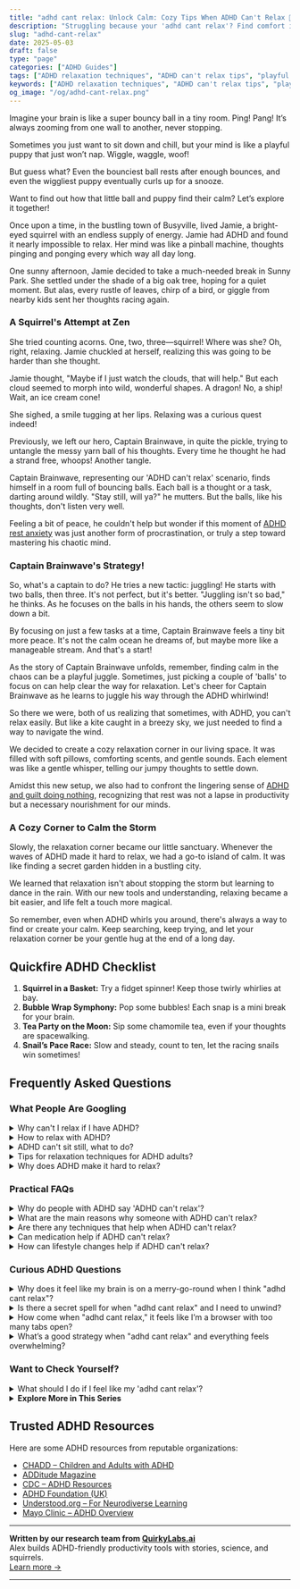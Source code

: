 ```yaml
---
title: "adhd cant relax: Unlock Calm: Cozy Tips When ADHD Can't Relax 🌟"
description: "Struggling because your 'adhd cant relax'? Find comfort in our blog as we explore playful, cozy ways to help soothe your bustling mind. You're not alone!"
slug: "adhd-cant-relax"
date: 2025-05-03
draft: false
type: "page"
categories: ["ADHD Guides"]
tags: ["ADHD relaxation techniques", "ADHD can't relax tips", "playful ADHD coping strategies", "ADHD mind relaxation", "relaxing with ADHD", "ADHD relaxation challenges", "ADHD-friendly relaxation methods"]
keywords: ["ADHD relaxation techniques", "ADHD can't relax tips", "playful ADHD coping strategies", "ADHD mind relaxation", "relaxing with ADHD", "ADHD relaxation challenges", "ADHD-friendly relaxation methods"]
og_image: "/og/adhd-cant-relax.png"
---
```


Imagine your brain is like a super bouncy ball in a tiny room. Ping! Pang! It’s always zooming from one wall to another, never stopping.

Sometimes you just want to sit down and chill, but your mind is like a playful puppy that just won’t nap. Wiggle, waggle, woof!

But guess what? Even the bounciest ball rests after enough bounces, and even the wiggliest puppy eventually curls up for a snooze.

Want to find out how that little ball and puppy find their calm? Let’s explore it together!

Once upon a time, in the bustling town of Busyville, lived Jamie, a bright-eyed squirrel with an endless supply of energy. Jamie had ADHD and found it nearly impossible to relax. Her mind was like a pinball machine, thoughts pinging and ponging every which way all day long.

One sunny afternoon, Jamie decided to take a much-needed break in Sunny Park. She settled under the shade of a big oak tree, hoping for a quiet moment. But alas, every rustle of leaves, chirp of a bird, or giggle from nearby kids sent her thoughts racing again.

### A Squirrel's Attempt at Zen

She tried counting acorns. One, two, three—squirrel! Where was she? Oh, right, relaxing. Jamie chuckled at herself, realizing this was going to be harder than she thought.

Jamie thought, "Maybe if I just watch the clouds, that will help." But each cloud seemed to morph into wild, wonderful shapes. A dragon! No, a ship! Wait, an ice cream cone!

She sighed, a smile tugging at her lips. Relaxing was a curious quest indeed!

Previously, we left our hero, Captain Brainwave, in quite the pickle, trying to untangle the messy yarn ball of his thoughts. Every time he thought he had a strand free, whoops! Another tangle.

Captain Brainwave, representing our 'ADHD can't relax' scenario, finds himself in a room full of bouncing balls. Each ball is a thought or a task, darting around wildly. "Stay still, will ya?" he mutters. But the balls, like his thoughts, don't listen very well.

Feeling a bit of peace, he couldn't help but wonder if this moment of [ADHD rest anxiety](/pages/adhd-rest-anxiety/) was just another form of procrastination, or truly a step toward mastering his chaotic mind.

### Captain Brainwave's Strategy!

So, what's a captain to do? He tries a new tactic: juggling! He starts with two balls, then three. It's not perfect, but it's better. "Juggling isn't so bad," he thinks. As he focuses on the balls in his hands, the others seem to slow down a bit.

By focusing on just a few tasks at a time, Captain Brainwave feels a tiny bit more peace. It's not the calm ocean he dreams of, but maybe more like a manageable stream. And that's a start!

As the story of Captain Brainwave unfolds, remember, finding calm in the chaos can be a playful juggle. Sometimes, just picking a couple of 'balls' to focus on can help clear the way for relaxation. Let's cheer for Captain Brainwave as he learns to juggle his way through the ADHD whirlwind!

So there we were, both of us realizing that sometimes, with ADHD, you can't relax easily. But like a kite caught in a breezy sky, we just needed to find a way to navigate the wind.

We decided to create a cozy relaxation corner in our living space. It was filled with soft pillows, comforting scents, and gentle sounds. Each element was like a gentle whisper, telling our jumpy thoughts to settle down.

Amidst this new setup, we also had to confront the lingering sense of [ADHD and guilt doing nothing](/pages/adhd-and-guilt-doing-nothing/), recognizing that rest was not a lapse in productivity but a necessary nourishment for our minds.

### A Cozy Corner to Calm the Storm

Slowly, the relaxation corner became our little sanctuary. Whenever the waves of ADHD made it hard to relax, we had a go-to island of calm. It was like finding a secret garden hidden in a bustling city.

We learned that relaxation isn't about stopping the storm but learning to dance in the rain. With our new tools and understanding, relaxing became a bit easier, and life felt a touch more magical.

So remember, even when ADHD whirls you around, there's always a way to find or create your calm. Keep searching, keep trying, and let your relaxation corner be your gentle hug at the end of a long day.

## Quickfire ADHD Checklist

1. **Squirrel in a Basket:** Try a fidget spinner! Keep those twirly whirlies at bay.
2. **Bubble Wrap Symphony:** Pop some bubbles! Each snap is a mini break for your brain.
3. **Tea Party on the Moon:** Sip some chamomile tea, even if your thoughts are spacewalking.
4. **Snail’s Pace Race:** Slow and steady, count to ten, let the racing snails win sometimes!

## Frequently Asked Questions



### What People Are Googling

<details><summary>Why can't I relax if I have ADHD?</summary><p>When you have ADHD, relaxing might seem like a puzzle where the pieces don't quite fit. Your brain is often buzzing with activity, jumping from one thought to another, which can make it tough to settle down and unwind. It's not that you don't want to relax; it's more about your brain's unique wiring that craves constant stimulation or activity. Remember, it's completely okay to find relaxation challenging, and discovering what uniquely soothes and calms you is all part of understanding your ADHD better.</p></details>
<details><summary>How to relax with ADHD?</summary><p>Relaxing with ADHD can sometimes feel like a bit of a puzzle, but with the right pieces, you can definitely create a cozy relaxation routine. Start by identifying activities that naturally calm your mind, such as listening to soothing music, engaging in light physical activity like yoga, or even meditating for a few minutes. It's also helpful to create a dedicated "chill" space in your home where clutter and distractions are minimized—this can be your go-to relax zone! Lastly, remember that it's perfectly okay if your relaxation looks a little different—what matters most is that it feels right and soothing for you.</p></details>
<details><summary>ADHD can't sit still, what to do?</summary><p>It's pretty common for folks with ADHD to feel like they're always on the move — you're definitely not alone in this! A helpful strategy might be to incorporate small, manageable bouts of physical activity into your day. This could be a quick walk, some stretching, or even fidget tools that allow you to move a bit without having to leave your seat. These little breaks can make a big difference in helping you feel more settled and focused throughout the day.</p></details>
<details><summary>Tips for relaxation techniques for ADHD adults?</summary><p>Absolutely, finding ways to relax is so important, especially when your mind feels like a browser with too many tabs open! A great start is trying mindful meditation; even just a few minutes can help calm the brain chatter. Another favorite is deep breathing exercises – they can be a quick reset for your nervous system. And don’t underestimate the power of a good, leisurely walk in nature; it’s wonderfully soothing and helps in grounding your thoughts. Remember, it’s all about finding what truly feels soothing for you.</p></details>
<details><summary>Why does ADHD make it hard to relax?</summary><p>It's really common for folks with ADHD to find relaxing a bit tricky, and it's all down to how the brain is wired. ADHD can make your brain more active, like a browser with too many tabs open, constantly switching from one thought to another. This can make it hard to slow down and find that quiet, peaceful gear. So, if you're struggling to unwind, know you're not alone, and it's just part of how your unique and vibrant brain operates.</p></details>



### Practical FAQs

<details><summary>Why do people with ADHD say 'ADHD can't relax'?</summary><p>When people with ADHD say they "can't relax," they're often speaking to the unique way their brain manages attention and activity. Even during downtime, the ADHD brain might still be buzzing with thoughts and ideas, making it hard to find true restfulness. It's like having a mental engine that's reluctant to shift into a lower gear! Understanding this can help in finding relaxation techniques that specifically work with the ADHD mind, creating a sense of calm tailored just for them.</p></details>
<details><summary>What are the main reasons why someone with ADHD can't relax?</summary><p>Absolutely, it can be really challenging for someone with ADHD to unwind and relax! One key reason is that their brains are often buzzing with a flurry of thoughts and ideas, making it tough to quiet down and find peace. Additionally, many with ADHD experience hyperactivity or restlessness, which can physically prevent settling into relaxation. It's also quite common for folks with ADHD to have difficulty regulating emotions, which means worries or anxieties might interrupt attempts to relax. Rest assured, though, there are strategies and tools that can help ease into relaxation, and exploring them can be a wonderfully supportive journey.</p></details>
<details><summary>Are there any techniques that help when ADHD can't relax?</summary><p>Absolutely, finding ways to unwind with ADHD can sometimes feel challenging, but there are some lovely techniques you can try! One favorite is the "pomodoro technique," where you focus on a task for a short period and then enjoy a brief, relaxing break. Additionally, mindfulness or gentle yoga exercises can be wonderfully soothing and help calm an overactive mind. Don't forget the power of a good, cozy routine too — perhaps some quiet reading, a warm bath, or listening to soothing music before bed to help signal to your brain that it's time to wind down.</p></details>
<details><summary>Can medication help if ADHD can't relax?</summary><p>Absolutely, medication can be a helpful tool for managing ADHD symptoms, including the feeling of being constantly on the go or finding it hard to relax. Medications, like stimulants and non-stimulants, work by balancing the brain chemicals, which might help reduce impulsivity and increase focus. It’s a bit like finding a cozy blanket that just fits you right—medication can make things feel a bit more manageable and comfortable. Of course, it’s always best to discuss this with your healthcare provider to find the perfect fit for your unique needs.</p></details>
<details><summary>How can lifestyle changes help if ADHD can't relax?</summary><p>Absolutely, making some lifestyle adjustments can indeed provide a soothing effect if your ADHD makes it hard to unwind. Consider incorporating a regular routine that includes time blocks for relaxation and activities you enjoy. Mindfulness practices, like meditation or yoga, can also be a gentle way to help calm the mind and manage the restlessness that often comes with ADHD. Remember, it’s about creating a cozy nook of time and space that allows you to gently steer your focus towards tranquility.</p></details>



### Curious ADHD Questions

<details><summary>Why does it feel like my brain is on a merry-go-round when I think "adhd cant relax"?</summary><p>It's perfectly natural to feel that way, and you're definitely not alone in this experience. ADHD brains are often buzzing with activity and can have a hard time slowing down, which makes relaxation seem like a distant dream at times. This "merry-go-round" sensation is just your brain's way of processing a lot at once, and it can feel overwhelming. Remember, it's okay to acknowledge this feeling and gently guide your mind towards activities or practices that might offer some calm, like deep breathing or a soothing hobby. You're doing great just by recognizing what's happening and seeking out ways to ease your mind.</p></details>
<details><summary>Is there a secret spell for when "adhd cant relax" and I need to unwind?</summary><p>I wish there were a magical spell for relaxation! However, there are some cozy, soothing techniques that can feel almost magical. Try creating a little relaxation ritual for yourself, like brewing a warm cup of herbal tea, dimming the lights, and listening to some calming music or nature sounds. Guided meditations or gentle stretching can also be incredibly soothing. These small acts can help cue your brain that it's time to unwind and relax, providing a gentle transition from the hustle and bustle of the day.</p></details>
<details><summary>How come when "adhd cant relax," it feels like I’m a browser with too many tabs open?</summary><p>That's a great analogy you’ve used! When you have ADHD, your brain often juggles multiple thoughts and stimuli at the same time, much like a browser that's got too many tabs open. Each "tab" is pulling for your attention, making it hard to focus on just one thing, which can indeed make relaxing quite a challenge. It’s totally normal for folks with ADHD, and finding ways to close some of those mental tabs, through strategies like mindfulness or structured routines, can really help in easing that overwhelming feeling.</p></details>
<details><summary>What’s a good strategy when "adhd cant relax" and everything feels overwhelming?</summary><p>When everything feels overwhelming, it's like your mind is trying to juggle while running a marathon. One gentle strategy is to create a cozy, distraction-free nook where you can take a breather. Try some grounding techniques, like deep breathing or listening to calming music, to help soothe your busy brain. Remember, it's perfectly okay to take these small breaks — think of them as pressing a little “reset” button on your day.</p></details>



### Want to Check Yourself?

<details><summary>What should I do if I feel like my 'adhd cant relax'?</summary><p>It's completely understandable to feel that way; relaxation can sometimes be elusive when your mind is always on the go! A good starting point might be to explore relaxation techniques that specifically cater to ADHD, such as short guided meditations, gentle physical activities like yoga, or even engaging in a hobby that soothes your mind. Remember, what works for one person might not work for another, so it's okay to experiment with different methods until you find what truly helps you unwind. Most importantly, be kind to yourself throughout the process – finding your unique path to relaxation takes time, and that's perfectly okay.</p></details>

<script type="application/ld+json">
{
  "@context": "https://schema.org",
  "@type": "FAQPage",
  "mainEntity": [
    {
      "@type": "Question",
      "name": "Why can't I relax if I have ADHD?",
      "acceptedAnswer": {
        "@type": "Answer",
        "text": "When you have ADHD, relaxing might seem like a puzzle where the pieces don't quite fit. Your brain is often buzzing with activity, jumping from one thought to another, which can make it tough to settle down and unwind. It's not that you don't want to relax; it's more about your brain's unique wiring that craves constant stimulation or activity. Remember, it's completely okay to find relaxation challenging, and discovering what uniquely soothes and calms you is all part of understanding your ADHD better."
      }
    },
    {
      "@type": "Question",
      "name": "How to relax with ADHD?",
      "acceptedAnswer": {
        "@type": "Answer",
        "text": "Relaxing with ADHD can sometimes feel like a bit of a puzzle, but with the right pieces, you can definitely create a cozy relaxation routine. Start by identifying activities that naturally calm your mind, such as listening to soothing music, engaging in light physical activity like yoga, or even meditating for a few minutes. It's also helpful to create a dedicated \"chill\" space in your home where clutter and distractions are minimized\u2014this can be your go-to relax zone! Lastly, remember that it's perfectly okay if your relaxation looks a little different\u2014what matters most is that it feels right and soothing for you."
      }
    },
    {
      "@type": "Question",
      "name": "ADHD can't sit still, what to do?",
      "acceptedAnswer": {
        "@type": "Answer",
        "text": "It's pretty common for folks with ADHD to feel like they're always on the move \u2014 you're definitely not alone in this! A helpful strategy might be to incorporate small, manageable bouts of physical activity into your day. This could be a quick walk, some stretching, or even fidget tools that allow you to move a bit without having to leave your seat. These little breaks can make a big difference in helping you feel more settled and focused throughout the day."
      }
    },
    {
      "@type": "Question",
      "name": "Tips for relaxation techniques for ADHD adults?",
      "acceptedAnswer": {
        "@type": "Answer",
        "text": "Absolutely, finding ways to relax is so important, especially when your mind feels like a browser with too many tabs open! A great start is trying mindful meditation; even just a few minutes can help calm the brain chatter. Another favorite is deep breathing exercises \u2013 they can be a quick reset for your nervous system. And don\u2019t underestimate the power of a good, leisurely walk in nature; it\u2019s wonderfully soothing and helps in grounding your thoughts. Remember, it\u2019s all about finding what truly feels soothing for you."
      }
    },
    {
      "@type": "Question",
      "name": "Why does ADHD make it hard to relax?",
      "acceptedAnswer": {
        "@type": "Answer",
        "text": "It's really common for folks with ADHD to find relaxing a bit tricky, and it's all down to how the brain is wired. ADHD can make your brain more active, like a browser with too many tabs open, constantly switching from one thought to another. This can make it hard to slow down and find that quiet, peaceful gear. So, if you're struggling to unwind, know you're not alone, and it's just part of how your unique and vibrant brain operates."
      }
    }
  ]
}
</script>
<script type="application/ld+json">
{
  "@context": "https://schema.org",
  "@type": "Article",
  "author": {
    "@type": "Person",
    "name": "QuirkyLabs",
    "url": "https://quirkylabs.ai/about"
  },
  "headline": "adhd cant relax: \"Unlock Calm: Cozy Tips When ADHD Can't Relax \ud83c\udf1f\"",
  "mainEntityOfPage": "https://blog.quirkylabs.ai/pages/adhd-cant-relax/",
  "datePublished": "2025-05-03"
}
</script>
<script type="application/ld+json">
{
  "@context": "https://schema.org",
  "@type": "BreadcrumbList",
  "itemListElement": [
    {
      "@type": "ListItem",
      "position": 1,
      "name": "Home",
      "item": "https://quirkylabs.ai/"
    },
    {
      "@type": "ListItem",
      "position": 2,
      "name": "Blog",
      "item": "https://blog.quirkylabs.ai/"
    },
    {
      "@type": "ListItem",
      "position": 3,
      "name": "adhd cant relax: \"Unlock Calm: Cozy Tips When ADHD Can't Relax \ud83c\udf1f\"",
      "item": "https://blog.quirkylabs.ai/pages/adhd-cant-relax/"
    }
  ]
}
</script>

<details>
<summary><strong>Explore More in This Series</strong></summary>

- [Adhd Always Be Doing](/pages/adhd-always-be-doing/)
- [Adhd Can’T Just Chill](/pages/adhd-can’t-just-chill/)
- [Adhd Cant Enjoy Leisure](/pages/adhd-cant-enjoy-leisure/)
- [Adhd Rest Feels Like Failure](/pages/adhd-rest-feels-like-failure/)
- [Adhd Cant Slow Down](/pages/adhd-cant-slow-down/)
- [Adhd Rest Doesnt Recharge](/pages/adhd-rest-doesnt-recharge/)
- [Adhd And Guilt Doing Nothing](/pages/adhd-and-guilt-doing-nothing/)
- [Adhd Fear Of Stopping](/pages/adhd-fear-of-stopping/)
</details>



## Trusted ADHD Resources

Here are some ADHD resources from reputable organizations:

- [CHADD – Children and Adults with ADHD](https://chadd.org)
- [ADDitude Magazine](https://www.additudemag.com)
- [CDC – ADHD Resources](https://www.cdc.gov/ncbddd/adhd)
- [ADHD Foundation (UK)](https://www.adhdfoundation.org.uk)
- [Understood.org – For Neurodiverse Learning](https://www.understood.org)
- [Mayo Clinic – ADHD Overview](https://www.mayoclinic.org/diseases-conditions/adhd)


---

**Written by our research team from [QuirkyLabs.ai](https://quirkylabs.ai)**  
Alex builds ADHD-friendly productivity tools with stories, science, and squirrels.  
[Learn more →](https://quirkylabs.ai)

---